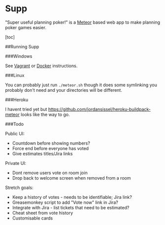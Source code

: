 Supp
====
"Super useful planning poker!" is a [Meteor](https://www.meteor.com/) based web app to make planning poker games easier.

[toc]


##Running Supp


###Windows

See [Vagrant](VAGRANT.md) or [Docker](DOCKER.md) instructions.

###Linux

You can probably just run `./meteor.sh` though it does some symlinking you probably don't need and your directories will be different.


###Heroku

I havent tried yet but https://github.com/jordansissel/heroku-buildpack-meteor looks like the way to go.


###Todo

Public UI:
* Countdown before showing numbers?
* Force end before everyone has voted
* Give estimates titles/Jira links

Private UI:
* Dont remove users vote on room join
* Drop back to welcome screen when removed from a room

Stretch goals:
* Keep a history of votes - needs to be identifiable; Jira link?
* Greasemonkey script to add "Vote now" link in Jira?
* Integrate with Jira - list tickets that need to be estimated?
* Cheat sheet from vote history
* Customisable cards
